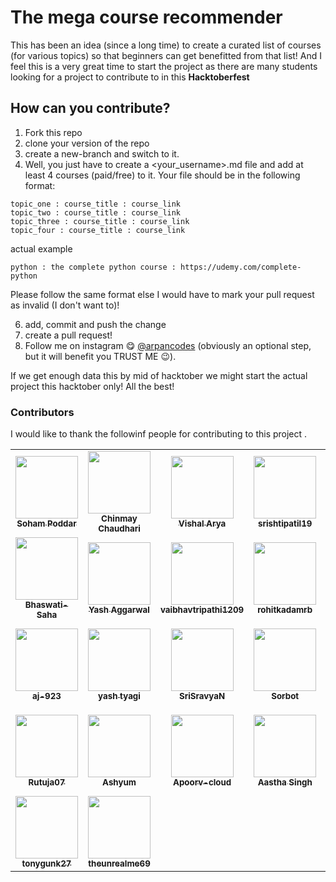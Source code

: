 # The mega course recommender
This has been an idea (since a long time) to create a curated list of courses (for various topics) so that beginners can get benefitted from that list! And I feel this is a very great time to start the project as there are many students looking for a project to contribute to in this **Hacktoberfest**

## How can you contribute?
1. Fork this repo
2. clone your version of the repo
3. create a new-branch and switch to it.
4. Well, you just have to create a <your_username>.md file and add at least 4 courses (paid/free) to it. Your file should be in the following format:

```
topic_one : course_title : course_link
topic_two : course_title : course_link
topic_three : course_title : course_link
topic_four : course_title : course_link
```

actual example
```
python : the complete python course : https://udemy.com/complete-python
```

Please follow the same format else I would have to mark your pull request as invalid (I don't want to)!

6. add, commit and push the change
7. create a pull request!
8. Follow me on instagram 😋 <a href="https://instagram.com/arpancodes" target="_blank">@arpancodes</a> (obviously an optional step, but it will benefit you TRUST ME 😉).

If we get enough data this by mid of hacktober we might start the actual project this hacktober only!
All the best!

### Contributors 
I would like to thank the followinf people for contributing to this project .

<table>
<tr>
<td align="center"><a href="https://github.com/sohampod"><img src="https://avatars3.githubusercontent.com/u/37503788?s=400&u=0e70236683f3f1a738ec85903a44b00d0a3804f7&v=4" width="100px;" alt=""/><br /><sub><b>Soham Poddar</b></sub></a><br /> </td>
<td align="center"><a href="https://github.com/chinmayc14"><img src="https://avatars3.githubusercontent.com/u/60184593?s=400&u=a27b7ef4a632754bd2b38a263f932a5335da5a36&v=4" width="100px;" alt=""/><br /><sub><b>Chinmay Chaudhari</b></sub></a><br /></td>
<td align="center"><a href="https://github.com/thebit1701"><img src="https://avatars0.githubusercontent.com/u/53190675?s=400&u=6b346519a208955890afafa0b3b3af24dcf5ca2d&v=4" width="100px;" alt=""/><br /><sub><b>Vishal Arya</b></sub></a><br /> </td>
<td align="center"><a href="https://github.com/srishtipatil19"><img src="https://avatars0.githubusercontent.com/u/68970410?s=400&v=4" width="100px;" alt=""/><br /><sub><b>srishtipatil19</b></sub></a><br /></td>
<td align="center"><a href="https://github.com/ritik-sys"><img src="https://avatars0.githubusercontent.com/u/60854557?s=400&v=4" width="100px;" alt=""/><br /><sub><b>ritik-sys</b></sub></a><br /> </td>
<td align="center"><a href="https://github.com/anmolrk"><img src="https://avatars0.githubusercontent.com/u/60808502?s=400&v=4" width="100px;" alt=""/><br /><sub><b>anmolrk</b></sub></a><br /></td>
<td align="center"><a href="https://github.com/Roshannahak"><img src="https://avatars0.githubusercontent.com/u/47059819?s=400&u=46757c71e47dcd42a62c59a7bc460a15404a6af1&v=4" width="100px;" alt=""/><br /><sub><b>Roshan nahak</b></sub></a><br /> </td>
<td align="center"><a href="https://github.com/RobRob2710"><img src="https://avatars2.githubusercontent.com/u/55062717?s=400&v=4" width="100px;" alt=""/><br /><sub><b>RobRob2710</b></sub></a><br /></td>
  <td align="center"><a href="https://github.com/Hrithik1122"><img src="https://avatars0.githubusercontent.com/u/72391718?s=400&v=4" width="100px;" alt=""/><br /><sub><b>Hrithik1122</b></sub></a><br /> </td>
  </tr>


<tr>
<td align="center"><a href="https://github.com/Bhaswati-Saha"><img src="https://avatars0.githubusercontent.com/u/63867979?s=400&v=4" width="100px;" alt=""/><br /><sub><b>Bhaswati-Saha</b></sub></a><br /></td>

<td align="center"><a href="https://github.com/yashaggarwal03"><img src="https://avatars2.githubusercontent.com/u/72155128?s=400&u=ef81fb8d185b3a8ca67379c8ad3c77e3b3ad5590&v=4" width="100px;" alt=""/><br /><sub><b>Yash Aggarwal</b></sub></a><br /> </td>

<td align="center"><a href="https://github.com/vaibhavtripathi1209"><img src="https://avatars3.githubusercontent.com/u/60314234?s=400&v=4" width="100px;" alt=""/><br /><sub><b>vaibhavtripathi1209</b></sub></a><br /></td>

<td align="center"><a href="https://github.com/rohitkadamrb"><img src="https://avatars1.githubusercontent.com/u/23146076?s=400&v=4" width="100px;" alt=""/><br /><sub><b>rohitkadamrb</b></sub></a><br /> </td>

<td align="center"><a href="https://github.com/itsnotsagar"><img src="https://avatars3.githubusercontent.com/u/56265949?s=400&v=4" width="100px;" alt=""/><br /><sub><b>Sagar Yadav</b></sub></a><br /></td>

<td align="center"><a href="https://github.com/itsjatin135"><img src="https://avatars1.githubusercontent.com/u/49195216?s=400&u=91850863e102603886d5ffccb37d8ee3fde97a60&v=4" width="100px;" alt=""/><br /><sub><b>Jatin Saini</b></sub></a><br /> </td>

<td align="center"><a href="https://github.com/iamchaithanyak"><img src="https://avatars0.githubusercontent.com/u/72074815?s=400&v=4" width="100px;" alt=""/><br /><sub><b>Kamasani Chaithanya</b></sub></a><br /></td>
<td align="center"><a href="https://github.com/asad2200"><img src="https://avatars0.githubusercontent.com/u/61153243?s=400&v=4" width="100px;" alt=""/><br /><sub><b>Asad Jakhavala</b></sub></a><br /></td>
<td align="center"><a href="https://github.com/amazing-AK"><img src="https://avatars3.githubusercontent.com/u/72189258?s=400&u=762dbc1d9bb69c84969c652ca502218c7323fd9e&v=4" width="100px;" alt=""/><br /><sub><b>Aditya Krishna</b></sub></a><br /> </td>

<td align="center"><a href="https://github.com/ajay272191"><img src="https://avatars0.githubusercontent.com/u/23566297?s=400&u=a0b538e84faaa29c0a5764c1949658a4a3b61bcf&v=4" width="100px;" alt=""/><br /><sub><b>Ajay Kumar</b></sub></a><br /></td>

</tr>

<tr>
<td align="center"><a href="https://github.com/aj-923"><img src="https://avatars2.githubusercontent.com/u/56548588?s=400&v=4" width="100px;" alt=""/><br /><sub><b>aj-923</b></sub></a><br /> </td>

<td align="center"><a href="https://github.com/Yash-tyagi"><img src="https://avatars3.githubusercontent.com/u/42386166?s=400&u=9db168ec28719034a02863ff8e009de62cfc8c20&v=4" width="100px;" alt=""/><br /><sub><b>yash tyagi</b></sub></a><br /></td>

<td align="center"><a href="https://github.com/SriSravyaN"><img src="https://avatars2.githubusercontent.com/u/50413203?s=400&u=ec0c921bb5a65a36be4000edcbadb7709f4d897f&v=4" width="100px;" alt=""/><br /><sub><b>SriSravyaN</b></sub></a><br /> </td>
<td align="center"><a href="https://github.com/Sorbot"><img src="https://avatars0.githubusercontent.com/u/72269343?s=400&v=4" width="100px;" alt=""/><br /><sub><b>Sorbot</b></sub></a><br /></td>
  
  <td align="center"><a href="https://github.com/ShubhamRattra"><img src="https://avatars1.githubusercontent.com/u/46563834?s=400&u=fa30a129fe1ea20cd33b7019875fe0d9284326bf&v=4" width="100px;" alt=""/><br /><sub><b>Shubham Rattra</b></sub></a><br /></td>

<td align="center"><a href="https://github.com/ShivaySabharwal"><img src="https://avatars2.githubusercontent.com/u/68233460?s=400&v=4" width="100px;" alt=""/><br /><sub><b>Shivay Sabharwal</b></sub></a><br /> </td>
<td align="center"><a href="https://github.com/Sheetalsingh23"><img src="https://avatars3.githubusercontent.com/u/41787579?s=400&u=37caba4781b2e9663502a861454b863234bbff00&v=4" width="100px;" alt=""/><br /><sub><b>Sheetalsingh23</b></sub></a><br /></td>

<td align="center"><a href="https://github.com/Shaishav-Anand"><img src="https://avatars2.githubusercontent.com/u/59408292?s=400&v=4" width="100px;" alt=""/><br /><sub><b>Shaishav-Anand</b></sub></a><br /> </td>
  </tr>
  
  
<tr>
<td align="center"><a href="https://github.com/Rutuja07"><img src="https://avatars3.githubusercontent.com/u/51352791?s=400&v=4" width="100px;" alt=""/><br /><sub><b>Rutuja07</b></sub></a><br /></td>

<td align="center"><a href="https://github.com/Ashyum"><img src="https://avatars1.githubusercontent.com/u/67385193?s=400&v=4" width="100px;" alt=""/><br /><sub><b>Ashyum</b></sub></a><br /> </td>
<td align="center"><a href="https://github.com/Apoorv-cloud"><img src="https://avatars1.githubusercontent.com/u/63242652?s=400&u=108bae404466271470634d6b77e0e7d854f58b1d&v=4" width="100px;" alt=""/><br /><sub><b>Apoorv-cloud</b></sub></a><br /></td>

<td align="center"><a href="https://github.com/Aastha3348"><img src="https://avatars2.githubusercontent.com/u/60552193?s=400&v=4" width="100px;" alt=""/><br /><sub><b>Aastha Singh</b></sub></a><br /></td>

<td align="center"><a href="https://github.com/AKA333"><img src="https://avatars2.githubusercontent.com/u/36012314?s=400&v=4" width="100px;" alt=""/><br /><sub><b>AKA333</b></sub></a><br /> </td>

<td align="center"><a href="https://github.com/68rohitd"><img src="https://avatars3.githubusercontent.com/u/36996289?s=400&v=4" width="100px;" alt=""/><br /><sub><b>Rohit Dhulubulu</b></sub></a><br /></td>
<td align="center"><a href="https://github.com/vikask1"><img src="https://avatars1.githubusercontent.com/u/72508455?s=400&v=4" width="100px;" alt=""/><br /><sub><b>vikask1</b></sub></a><br /> </td>
<td align="center"><a href="https://github.com/vaish567"><img src="https://avatars1.githubusercontent.com/u/60536883?s=400&u=91b563ae1b9e2b34b837ce51f5f66e4239d8eb9f&v=4" width="100px;" alt=""/><br /><sub><b>Vaishnav Parte</b></sub></a><br /> </td>

<td align="center"><a href="https://github.com/topcoder-01"><img src="https://avatars2.githubusercontent.com/u/60013850?s=400&u=d76d8b33c615dcf714e838ef6eaf2e513dc4796f&v=4" width="100px;" alt=""/><br /><sub><b>topcoder-01</b></sub></a><br /> </td>
  </tr>
  
  
  <tr>
  <td align="center"><a href="https://github.com/tonygunk27"><img src="https://avatars1.githubusercontent.com/u/72242597?s=400&v=4" width="100px;" alt=""/><br /><sub><b>tonygunk27</b></sub></a><br /> </td>
<td align="center"><a href="https://github.com/theunrealme69"><img src="https://avatars3.githubusercontent.com/u/72992492?s=400&v=4" width="100px;" alt=""/><br /><sub><b>theunrealme69</b></sub></a><br /> </td>
</tr>
  </table>
